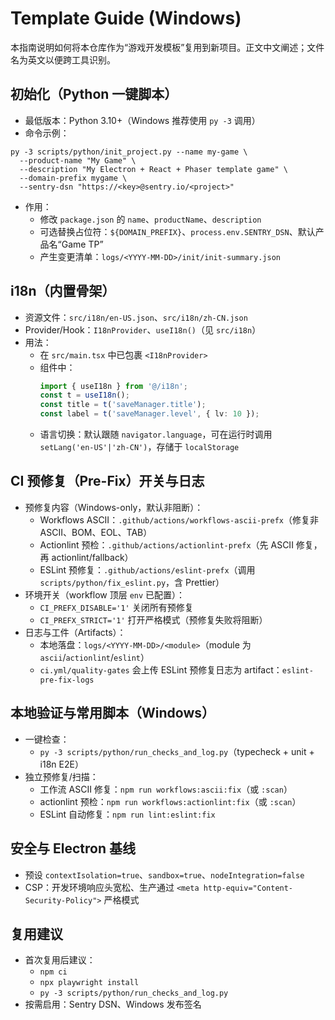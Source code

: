 # Template Guide (Windows)

本指南说明如何将本仓库作为“游戏开发模板”复用到新项目。正文中文阐述；文件名为英文以便跨工具识别。

## 初始化（Python 一键脚本）

- 最低版本：Python 3.10+（Windows 推荐使用 `py -3` 调用）
- 命令示例：

```
py -3 scripts/python/init_project.py --name my-game \
  --product-name "My Game" \
  --description "My Electron + React + Phaser template game" \
  --domain-prefix mygame \
  --sentry-dsn "https://<key>@sentry.io/<project>"
```

- 作用：
  - 修改 `package.json` 的 `name`、`productName`、`description`
  - 可选替换占位符：`${DOMAIN_PREFIX}`、`process.env.SENTRY_DSN`、默认产品名“Game TP”
  - 产生变更清单：`logs/<YYYY-MM-DD>/init/init-summary.json`

## i18n（内置骨架）

- 资源文件：`src/i18n/en-US.json`、`src/i18n/zh-CN.json`
- Provider/Hook：`I18nProvider`、`useI18n()`（见 `src/i18n`）
- 用法：
  - 在 `src/main.tsx` 中已包裹 `<I18nProvider>`
  - 组件中：
    ```ts
    import { useI18n } from '@/i18n';
    const t = useI18n();
    const title = t('saveManager.title');
    const label = t('saveManager.level', { lv: 10 });
    ```
  - 语言切换：默认跟随 `navigator.language`，可在运行时调用 `setLang('en-US'|'zh-CN')`，存储于 `localStorage`

## CI 预修复（Pre-Fix）开关与日志

- 预修复内容（Windows-only，默认非阻断）：
  - Workflows ASCII：`.github/actions/workflows-ascii-prefx`（修复非 ASCII、BOM、EOL、TAB）
  - Actionlint 预检：`.github/actions/actionlint-prefx`（先 ASCII 修复，再 actionlint/fallback）
  - ESLint 预修复：`.github/actions/eslint-prefx`（调用 `scripts/python/fix_eslint.py`，含 Prettier）
- 环境开关（workflow 顶层 `env` 已配置）：
  - `CI_PREFX_DISABLE='1'` 关闭所有预修复
  - `CI_PREFX_STRICT='1'` 打开严格模式（预修复失败将阻断）
- 日志与工件（Artifacts）：
  - 本地落盘：`logs/<YYYY-MM-DD>/<module>`（module 为 `ascii`/`actionlint`/`eslint`）
  - `ci.yml/quality-gates` 会上传 ESLint 预修复日志为 artifact：`eslint-pre-fix-logs`

## 本地验证与常用脚本（Windows）

- 一键检查：
  - `py -3 scripts/python/run_checks_and_log.py`（typecheck + unit + i18n E2E）
- 独立预修复/扫描：
  - 工作流 ASCII 修复：`npm run workflows:ascii:fix`（或 `:scan`）
  - actionlint 预检：`npm run workflows:actionlint:fix`（或 `:scan`）
  - ESLint 自动修复：`npm run lint:eslint:fix`

## 安全与 Electron 基线

- 预设 `contextIsolation=true`、`sandbox=true`、`nodeIntegration=false`
- CSP：开发环境响应头宽松、生产通过 `<meta http-equiv="Content-Security-Policy">` 严格模式

## 复用建议

- 首次复用后建议：
  - `npm ci`
  - `npx playwright install`
  - `py -3 scripts/python/run_checks_and_log.py`
- 按需启用：Sentry DSN、Windows 发布签名
